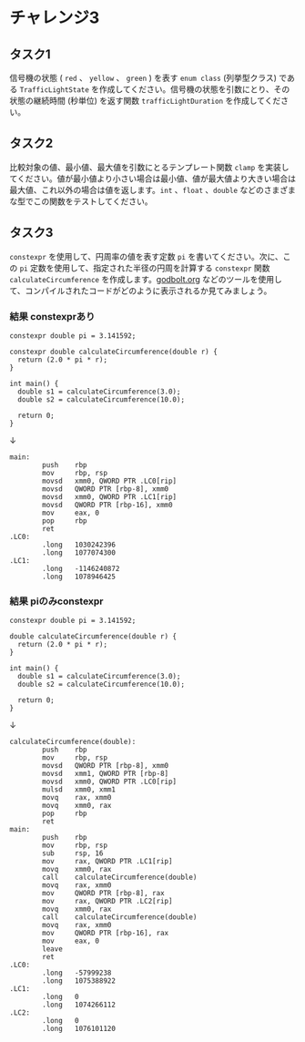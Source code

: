 # チャレンジ3

## タスク1

信号機の状態 ( `red` 、 `yellow` 、 `green` ) を表す `enum class` (列挙型クラス) である `TrafficLightState` を作成してください。信号機の状態を引数にとり、その状態の継続時間 (秒単位) を返す関数 `trafficLightDuration` を作成してください。

## タスク2

比較対象の値、最小値、最大値を引数にとるテンプレート関数 `clamp` を実装してください。値が最小値より小さい場合は最小値、値が最大値より大きい場合は最大値、これ以外の場合は値を返します。`int` 、`float` 、`double` などのさまざまな型でこの関数をテストしてください。

## タスク3

`constexpr` を使用して、円周率の値を表す定数 `pi` を書いてください。次に、この `pi` 定数を使用して、指定された半径の円周を計算する `constexpr` 関数 `calculateCircumference` を作成します。[godbolt.org](https://godbolt.org/) などのツールを使用して、コンパイルされたコードがどのように表示されるか見てみましょう。

### 結果 constexprあり

```
constexpr double pi = 3.141592;

constexpr double calculateCircumference(double r) {
  return (2.0 * pi * r);
}

int main() {
  double s1 = calculateCircumference(3.0);
  double s2 = calculateCircumference(10.0);

  return 0;
}
```
↓
```
main:
        push    rbp
        mov     rbp, rsp
        movsd   xmm0, QWORD PTR .LC0[rip]
        movsd   QWORD PTR [rbp-8], xmm0
        movsd   xmm0, QWORD PTR .LC1[rip]
        movsd   QWORD PTR [rbp-16], xmm0
        mov     eax, 0
        pop     rbp
        ret
.LC0:
        .long   1030242396
        .long   1077074300
.LC1:
        .long   -1146240872
        .long   1078946425
```

### 結果 piのみconstexpr

```
constexpr double pi = 3.141592;

double calculateCircumference(double r) {
  return (2.0 * pi * r);
}

int main() {
  double s1 = calculateCircumference(3.0);
  double s2 = calculateCircumference(10.0);

  return 0;
}
```
↓
```
calculateCircumference(double):
        push    rbp
        mov     rbp, rsp
        movsd   QWORD PTR [rbp-8], xmm0
        movsd   xmm1, QWORD PTR [rbp-8]
        movsd   xmm0, QWORD PTR .LC0[rip]
        mulsd   xmm0, xmm1
        movq    rax, xmm0
        movq    xmm0, rax
        pop     rbp
        ret
main:
        push    rbp
        mov     rbp, rsp
        sub     rsp, 16
        mov     rax, QWORD PTR .LC1[rip]
        movq    xmm0, rax
        call    calculateCircumference(double)
        movq    rax, xmm0
        mov     QWORD PTR [rbp-8], rax
        mov     rax, QWORD PTR .LC2[rip]
        movq    xmm0, rax
        call    calculateCircumference(double)
        movq    rax, xmm0
        mov     QWORD PTR [rbp-16], rax
        mov     eax, 0
        leave
        ret
.LC0:
        .long   -57999238
        .long   1075388922
.LC1:
        .long   0
        .long   1074266112
.LC2:
        .long   0
        .long   1076101120
```